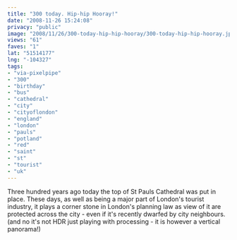 ```yaml
---
title: "300 today. Hip-hip Hooray!"
date: "2008-11-26 15:24:08"
privacy: "public"
image: "2008/11/26/300-today-hip-hip-hooray/300-today-hip-hip-hooray.jpg"
views: "61"
faves: "1"
lat: "51514177"
lng: "-104327"
tags:
- "via-pixelpipe"
- "300"
- "birthday"
- "bus"
- "cathedral"
- "city"
- "cityoflondon"
- "england"
- "london"
- "pauls"
- "potland"
- "red"
- "saint"
- "st"
- "tourist"
- "uk"
---
```

Three hundred years ago today the top of St Pauls Cathedral was put in place. These days, as well as being a major part of London's tourist industry, it plays a corner stone in London's planning law as view of it are protected across the city - even if it's recently dwarfed by city neighbours. (and no it's not HDR just playing with processing - it is however a vertical panorama!)<a href="/photos/2008/11/27/300-today-hip-hip-hooray"></a>
